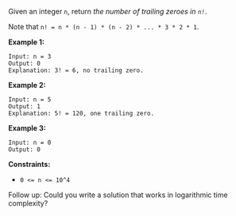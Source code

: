 Given an integer `n`, return *the number of trailing zeroes in `n!`*.

Note that `n! = n * (n - 1) * (n - 2) * ... * 3 * 2 * 1`.

**Example 1:**
```
Input: n = 3
Output: 0
Explanation: 3! = 6, no trailing zero.
```
**Example 2:**
```
Input: n = 5
Output: 1
Explanation: 5! = 120, one trailing zero.
```
**Example 3:**
```
Input: n = 0
Output: 0
``` 
**Constraints:**
- `0 <= n <= 10^4`
 

Follow up: Could you write a solution that works in logarithmic time complexity?